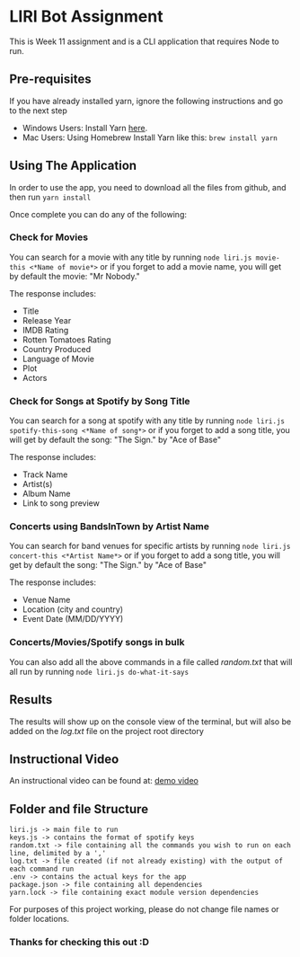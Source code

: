 # LIRI Bot Assignment

This is Week 11 assignment and is a CLI application that requires Node to run.

## Pre-requisites

If you have already installed yarn, ignore the following instructions and go to the next step

* Windows Users: Install Yarn [here](https://yarnpkg.com/latest.msi).
* Mac Users: Using Homebrew Install Yarn like this: `brew install yarn`

## Using The Application

In order to use the app, you need to download all the files from github, and then run `yarn install`

Once complete you can do any of the following:

### Check for Movies

You can search for a movie with any title by running
`node liri.js movie-this <*Name of movie*>`
or if you forget to add a movie name, you will get by default the movie: "Mr Nobody."

The response includes:
* Title
* Release Year
* IMDB Rating
* Rotten Tomatoes Rating
* Country Produced
* Language of Movie
* Plot
* Actors

### Check for Songs at Spotify by Song Title

You can search for a song at spotify with any title by running
`node liri.js spotify-this-song <*Name of song*>`
or if you forget to add a song title, you will get by default the song: "The Sign." by "Ace of Base"

The response includes:
* Track Name
* Artist(s)
* Album Name
* Link to song preview


### Concerts using BandsInTown by Artist Name

You can search for band venues for specific artists by running
`node liri.js concert-this <*Artist Name*>`
or if you forget to add a song title, you will get by default the song: "The Sign." by "Ace of Base"

The response includes:
* Venue Name
* Location (city and country)
* Event Date (MM/DD/YYYY)

### Concerts/Movies/Spotify songs in bulk

You can also add all the above commands in a file called *random.txt* that will all run by running `node liri.js do-what-it-says`

## Results

The results will show up on the console view of the terminal, but will also be added on the *log.txt* file on the project root directory

## Instructional Video

An instructional video can be found at: [demo video](https://drive.google.com/open?id=1SFuaVYGJLrpn2YztXAp54WYCWqRTOzMa)

## Folder and file Structure

```
liri.js -> main file to run
keys.js -> contains the format of spotify keys
random.txt -> file containing all the commands you wish to run on each line, delimited by a ','
log.txt -> file created (if not already existing) with the output of each command run
.env -> contains the actual keys for the app
package.json -> file containing all dependencies
yarn.lock -> file containing exact module version dependencies
```
For purposes of this project working, please do not change file names or folder locations.

### Thanks for checking this out :D
